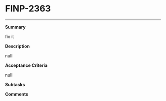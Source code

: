 # FINP-2363
---
**Summary**

fix it




**Description**

null




**Acceptance Criteria**

null




**Subtasks**





**Comments**





